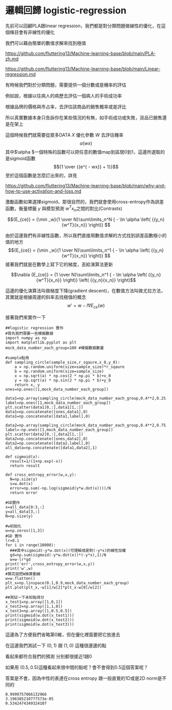 # 邏輯回歸 logistic-regression
先前可以回顧PLA跟linear regression，我們都是對分類問題做線性的優化，在這個條目會有非線性的優化

我們可以藉由簡單的數值求解來找到極值

https://github.com/fluttering13/Machine-learning-base/blob/main/PLA-zh.md

https://github.com/fluttering13/Machine-learning-base/blob/main/Linear-regression.md

有時候我們對於分類問題，需要提供一個分數或是機率的評估

例如說，根據以往病人的病歷去評估一個病人的手術成功率

根據品牌的價格與市占率，去評估該商品的銷售概率或是評比

所以真實數據本身只告訴你在某些情況的有無，如手術成功或失敗，貨品已銷售還是在架上

這個時候我們就需要從眾多DATA $X$ 優化參數 $W$ 去評估機率
$$\alpha (wx)$$
其中$\alpha $一個特殊的函數可以把任意的數值map到區間0到1，這邊所選取的是sigmoid函數
$${1 \over {{e^{ - wx}} + 1}}$$
至於這個函數是怎麼訂出來的，詳見

https://github.com/fluttering13/Machine-learning-base/blob/main/why-and-how-to-use-activation-and-loss.md

激勵函數如果選擇sigmoid，那很自然的，我們就會使用cross-entropy作為誤差函數，衡量標籤 $y$ 與模型預測 ${w^T}{x_n}$之間的對比(Contrasts)

$${E_{ce}} = {\min _w}{1 \over N}\sum\limits_n^N { - \ln \alpha \left( {{y_n}{w^T}{x_n}} \right)} $$

由於這邊我們有非線性函數，所以我們直接用數值求解的方式找到誤差函數極小的值的地方
$${E_{ce}} = {\min _w}{1 \over N}\sum\limits_n^1 { - \ln \alpha \left( {{y_n}{w^T}{x_n}} \right)} $$
接著我們就是在數學上寫下它的梯度，丟給演算法更新

$$\nabla {E_{ce}} = {1 \over N}\sum\limits_n^1 { - \ln \alpha \left( {{y_n}{w^T}{x_n}} \right)} \left( {{y_n}{x_n}} \right)$$

這邊的優化演算法叫做梯度下降(gradient descent)，在數值方法叫做尤拉方法，其實就是根據周邊的斜率去找極值的概念
$$w' = w - l\nabla {E_{ce}}\left( w \right)$$

接著我們來實作一下
```
##logistic regression 實作
#首先我們需要一些模擬數據
import numpy as np
import matplotlib.pyplot as plt
mock_data_number_each_group=100 #模擬數據數量

#sample點用
def sampling_circle(sample_size,r_sqaure,x_0,y_0):
    a = np.random.uniform(size=sample_size)*r_sqaure
    b = np.random.uniform(size=sample_size)
    x = np.sqrt(a) * np.cos(2 * np.pi * b)+x_0
    y = np.sqrt(a) * np.sin(2 * np.pi * b)+y_0
    return x, y
ones=np.ones([1,mock_data_number_each_group])

data1=np.array(sampling_circle(mock_data_number_each_group,0.4**2,0.25,0.75))
label=np.ones([1,mock_data_number_each_group])
plt.scatter(data1[0,:],data1[1,:])
data1=np.concatenate([ones,data1],0)
data1=np.concatenate([data1,label],0)

data2=np.array(sampling_circle(mock_data_number_each_group,0.4**2,0.75,0.25))
label=-np.ones([1,mock_data_number_each_group])
plt.scatter(data2[0,:],data2[1,:])
data2=np.concatenate([ones,data2],0)
data2=np.concatenate([data2,label],0)
all_data=np.concatenate([data1,data2],1)

def sigmoid(x):
  result=1/(1+np.exp(-x))
  return result 

def cross_entropy_error(w,x,y):
  N=np.size(y)
  s=w.dot(x)
  error=np.sum(-np.log(sigmoid(y*w.dot(x))))/N
  return error

#GD實作
x=all_data[0:3,:]
y=all_data[3,:]
N=np.size(y)

#w初始化
w=np.zeros([1,3])
#GD 實作
lr=0.1
for i in range(10000):
  ###其中sigmoid(-y*w.dot(x))可理解成是對(-y*x)的線性加權
  gd=np.sum(sigmoid(-y*w.dot(x))*(-y*x),1)/N
  w=w-lr*gd
print('err',cross_entropy_error(w,x,y))
print('w',w)
#算完就把W換算劃線
w=w.flatten()
plt_x=np.linspace(0.1,0.9,mock_data_number_each_group)
plt.plot(plt_x,-w[1]/w[2]*plt_x-w[0]/w[2])

##測試一下未知點得分
x_test1=np.array([1,0,1])
x_test2=np.array([1,1,0])
x_test3=np.array([1,0.5,0.5])
print(sigmoid(w.dot(x_test1)))
print(sigmoid(w.dot(x_test2)))
print(sigmoid(w.dot(x_test3)))
```
這邊為了方便我們省略第0維，但在優化裡面要把它放進去

在這邊我們測試一下 $(0,1)$ 跟 $(1,0)$ 這種很邊邊的點

看起來都符合我們的預測 分別都很接近1跟0

如果用 $(0.5,0.5)$這種看起來很中間的點呢？會不會得到0.5這個答案呢？

答案是不會，因為中性的表達在cross entropy 跟一般直覺的1D或是2D norm是不同的

```
0.9999757066132966
3.196385210777573e-05
0.5342474349324107
```

